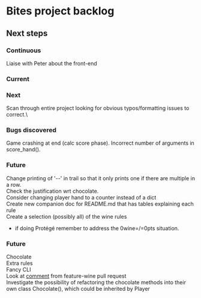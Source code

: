 # Bites project backlog

## Next steps
### Continuous
Liaise with Peter about the front-end

### Current

### Next
Scan through entire project looking for obvious typos/formatting issues to correct.\

### Bugs discovered
Game crashing at end (calc score phase). Incorrect number of arguments in score_hand().

### Future
Change printing of '--' in trail so that it only prints one if there are multiple in a row.\
Check the justification wrt chocolate.\
Consider changing player hand to a counter instead of a dict\
Create new companion doc for 
<span>README.md</span> 
that has tables explaining each rule\
Create a selection (possibly all) of the wine rules
- if doing Protégé remember to address the 0wine=/=0pts situation.

### Future
Chocolate\
Extra rules\
Fancy CLI\
Look at 
[comment](https://github.com/john-baxter/Bites-game/pull/27#discussion_r520486699) 
from feature-wine pull request\
Investigate the possibility of refactoring the chocolate methods into their own class Chocolate(), which could be inherited by Player
